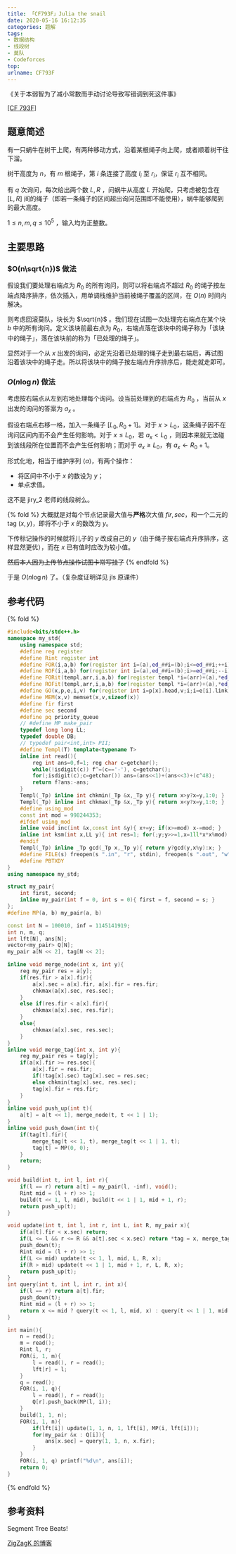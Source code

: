 ```yaml
---
title: 「CF793F」Julia the snail
date: 2020-05-16 16:12:35
categories: 题解
tags:
- 数据结构
- 线段树
- 莫队
- Codeforces
top:
urlname: CF793F
---
```


《关于本弱智为了减小常数而手动讨论导致写错调到死这件事》

[[CF 793F]](https://codeforces.com/problemset/problem/793/F)

## 题意简述

有一只蜗牛在树干上爬，有两种移动方式，沿着某根绳子向上爬，或者顺着树干往下溜。

树干高度为 $n$，有 $m$ 根绳子，第 $i$ 条连接了高度 $l_i$ 至 $r_i$，保证 $r_i$ 互不相同。

有 $q$ 次询问，每次给出两个数 $L, R$ ，问蜗牛从高度 $L$ 开始爬，只考虑被包含在 $[L, R]$ 间的绳子（即若一条绳子的区间超出询问范围即不能使用），蜗牛能够爬到的最大高度。

$1 \le n, m, q \le 10^5$ ，输入均为正整数。

<!-- more -->

## 主要思路

### $O(n\sqrt{n})$ 做法

假设我们要处理右端点为 $R_0$ 的所有询问，则可以将右端点不超过 $R_0$ 的绳子按左端点降序排序，依次插入，用单调栈维护当前被绳子覆盖的区间，在 $O(n)$ 时间内解决。

则考虑回滚莫队，块长为 $\sqrt{n}$ 。我们现在试图一次处理完右端点在某个块 $b$ 中的所有询问。定义该块前最右点为 $R_0$，右端点落在该块中的绳子称为「该块中的绳子」，落在该块前的称为「已处理的绳子」。

显然对于一个从 $x$ 出发的询问，必定先沿着已处理的绳子走到最右端后，再试图沿着该块中的绳子走。所以将该块中的绳子按左端点升序排序后，能走就走即可。 

### $O(n\log{n})$ 做法

考虑按右端点从左到右地处理每个询问。设当前处理到的右端点为 $R_0$ ，当前从 $x$ 出发的询问的答案为 $a_x$ 。

假设右端点右移一格，加入一条绳子 $[L_0, R_0 + 1]$。对于 $x > L_0$，这条绳子因不在询问区间内而不会产生任何影响。对于 $x \le L_0$，若 $a_x < L_0$ ，则因本来就无法碰到该线段所在位置而不会产生任何影响；而对于 $a_x \ge L_0$，有 $a_x\gets R_0 + 1$。

形式化地，相当于维护序列 $\langle a\rangle$，有两个操作：
- 将区间中不小于 $x$ 的数设为 $y$；
- 单点求值。

这不是 jiry_2 老师的线段树么。

{% fold %}
大概就是对每个节点记录最大值与**严格**次大值 $fir, sec$，和一个二元的 tag $(x, y)$，即将不小于 $x$ 的数改为 $y$。

下传标记操作的时候就将儿子的 $y$ 改成自己的 $y$（由于绳子按右端点升序排序，这样显然更优），而在 $x$ 已有值时应改为较小值。

~~然后本人因为上传节点操作试图卡常写挂了~~
{% endfold %}

于是 $O(n\log n)$ 了。（复杂度证明详见 jls 原课件）

## 参考代码

{% fold %}
```cpp
#include<bits/stdc++.h>
namespace my_std{
	using namespace std;
	#define reg register
	#define Rint register int
	#define FOR(i,a,b) for(register int i=(a),ed_##i=(b);i<=ed_##i;++i)
	#define ROF(i,a,b) for(register int i=(a),ed_##i=(b);i>=ed_##i;--i)
	#define FORit(templ,arr,i,a,b) for(register templ *i=(arr)+(a),*ed_##i=(arr)+(b)+1;i!=ed_##i;++i)
	#define ROFit(templ,arr,i,a,b) for(register templ *i=(arr)+(a),*ed_##i=(arr)+(b)-1;i!=ed_##i;--i)
	#define GO(x,p,e,i,v) for(register int i=p[x].head,v;i;i=e[i].link)
	#define MEM(x,v) memset(x,v,sizeof(x))
	#define fir first
	#define sec second
	#define pq priority_queue
	// #define MP make_pair
	typedef long long LL;
	typedef double DB;
	// typedef pair<int,int> PII;
	#define Templ(T) template<typename T>
	inline int read(){
		reg int ans=0,f=1; reg char c=getchar();
		while(!isdigit(c)) f^=(c=='-'), c=getchar();
		for(;isdigit(c);c=getchar()) ans=(ans<<1)+(ans<<3)+(c^48);
		return f?ans:-ans;
	}
	Templ(_Tp) inline int chkmin(_Tp &x,_Tp y){ return x>y?x=y,1:0; }
	Templ(_Tp) inline int chkmax(_Tp &x,_Tp y){ return x<y?x=y,1:0; }
	#define using_mod
	const int mod = 998244353;
	#ifdef using_mod
	inline void inc(int &x,const int &y){ x+=y; if(x>=mod) x-=mod; }
	inline int ksm(int x,LL y){ int res=1; for(;y;y>>=1,x=1ll*x*x%mod) if(y&1) res=1ll*res*x%mod; return res;}
	#endif
	Templ(_Tp) inline _Tp gcd(_Tp x,_Tp y){ return y?gcd(y,x%y):x; }
	#define FILE(s) freopen(s ".in", "r", stdin), freopen(s ".out", "w", stdout)
	#define PBTXDY
}
using namespace my_std;

struct my_pair{
	int first, second;
	inline my_pair(int f = 0, int s = 0){ first = f, second = s; }
};
#define MP(a, b) my_pair(a, b)

const int N = 100010, inf = 1145141919;
int n, m, q;
int lft[N], ans[N];
vector<my_pair> Q[N];
my_pair a[N << 2], tag[N << 2];

inline void merge_node(int x, int y){
	reg my_pair res = a[y];
	if(res.fir > a[x].fir){
		a[x].sec = a[x].fir, a[x].fir = res.fir;
		chkmax(a[x].sec, res.sec);
	}
	else if(res.fir < a[x].fir){
		chkmax(a[x].sec, res.fir);
	}
	else{
		chkmax(a[x].sec, res.sec);
	}
}
inline void merge_tag(int x, int y){
	reg my_pair res = tag[y];
	if(a[x].fir >= res.sec){
		a[x].fir = res.fir;
		if(!tag[x].sec) tag[x].sec = res.sec;
		else chkmin(tag[x].sec, res.sec);
		tag[x].fir = res.fir;
	}
}
inline void push_up(int t){
	a[t] = a[t << 1], merge_node(t, t << 1 | 1);
}
inline void push_down(int t){
	if(tag[t].fir){
		merge_tag(t << 1, t), merge_tag(t << 1 | 1, t);
		tag[t] = MP(0, 0);
	}
	return;
}

void build(int t, int l, int r){
	if(l == r) return a[t] = my_pair(l, -inf), void();
	Rint mid = (l + r) >> 1;
	build(t << 1, l, mid), build(t << 1 | 1, mid + 1, r);
	return push_up(t);
}

void update(int t, int l, int r, int L, int R, my_pair x){
	if(a[t].fir < x.sec) return;
	if(L <= l && r <= R && a[t].sec < x.sec) return *tag = x, merge_tag(t, 0);
	push_down(t);
	Rint mid = (l + r) >> 1;
	if(L <= mid) update(t << 1, l, mid, L, R, x);
	if(R > mid) update(t << 1 | 1, mid + 1, r, L, R, x);
	return push_up(t);
}
int query(int t, int l, int r, int x){
	if(l == r) return a[t].fir;
	push_down(t);
	Rint mid = (l + r) >> 1;
	return x <= mid ? query(t << 1, l, mid, x) : query(t << 1 | 1, mid + 1, r, x);
}

int main(){
	n = read();
	m = read();
	Rint l, r;
	FOR(i, 1, m){
		l = read(), r = read();
		lft[r] = l;
	}
	q = read();
	FOR(i, 1, q){
		l = read(), r = read();
		Q[r].push_back(MP(l, i));
	}
	build(1, 1, n);
	FOR(i, 1, n){
		if(lft[i]) update(1, 1, n, 1, lft[i], MP(i, lft[i]));
		for(my_pair &x : Q[i]){
			ans[x.sec] = query(1, 1, n, x.fir);
		}
	}
	FOR(i, 1, q) printf("%d\n", ans[i]);
	return 0;
}
```
{% endfold %}

## 参考资料

Segment Tree Beats!

[ZigZagK 的博客](https://zigzagk.top/2018/10/03/CF793F)